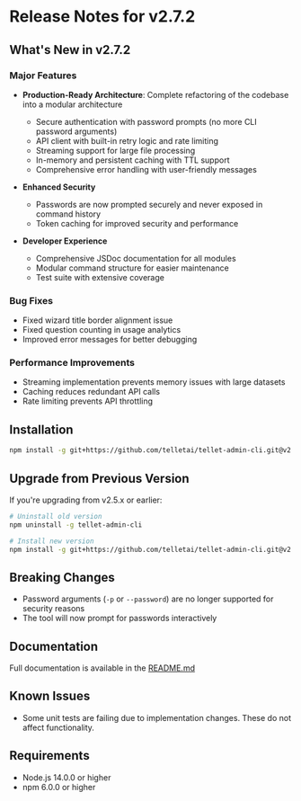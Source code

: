 # Release Notes for v2.7.2

## What's New in v2.7.2

### Major Features
- **Production-Ready Architecture**: Complete refactoring of the codebase into a modular architecture
  - Secure authentication with password prompts (no more CLI password arguments)
  - API client with built-in retry logic and rate limiting
  - Streaming support for large file processing
  - In-memory and persistent caching with TTL support
  - Comprehensive error handling with user-friendly messages
  
- **Enhanced Security**
  - Passwords are now prompted securely and never exposed in command history
  - Token caching for improved security and performance
  
- **Developer Experience**
  - Comprehensive JSDoc documentation for all modules
  - Modular command structure for easier maintenance
  - Test suite with extensive coverage

### Bug Fixes
- Fixed wizard title border alignment issue
- Fixed question counting in usage analytics
- Improved error messages for better debugging

### Performance Improvements
- Streaming implementation prevents memory issues with large datasets
- Caching reduces redundant API calls
- Rate limiting prevents API throttling

## Installation

```bash
npm install -g git+https://github.com/telletai/tellet-admin-cli.git@v2.7.2
```

## Upgrade from Previous Version

If you're upgrading from v2.5.x or earlier:

```bash
# Uninstall old version
npm uninstall -g tellet-admin-cli

# Install new version
npm install -g git+https://github.com/telletai/tellet-admin-cli.git@v2.7.2
```

## Breaking Changes
- Password arguments (`-p` or `--password`) are no longer supported for security reasons
- The tool will now prompt for passwords interactively

## Documentation
Full documentation is available in the [README.md](README.md)

## Known Issues
- Some unit tests are failing due to implementation changes. These do not affect functionality.

## Requirements
- Node.js 14.0.0 or higher
- npm 6.0.0 or higher